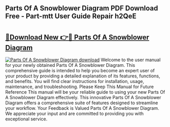 ## Parts Of A Snowblower Diagram PDF Download Free - Part-mtt User Guide Repair h2QeE

# <h2><a href="http://dfl4bx.blite.top/?on=Parts+Of+A+Snowblower+Diagram">🔗Download New 👉🔴 Parts Of A Snowblower Diagram</a></h2>

[![Parts Of A Snowblower Diagram download](https://i.imgur.com/lujVjoI.png)](http://dfl4bx.blite.top/?on=Parts+Of+A+Snowblower+Diagram)
Welcome to the user manual for your newly obtained Parts Of A Snowblower Diagram. This comprehensive guide is intended to help you become an expert user of your product by providing a detailed explanation of its features, functions, and benefits. You will find clear instructions for installation, usage, maintenance, and troubleshooting. Please Keep This Manual for Future Reference This manual will be your reliable guide to using your new Parts Of A Snowblower Diagram effectively. This innovative Parts Of A Snowblower Diagram offers a comprehensive suite of features designed to streamline your workflow. Your Feedback is Valued Parts Of A Snowblower Diagram. We appreciate your input and are committed to providing you with exceptional service.
